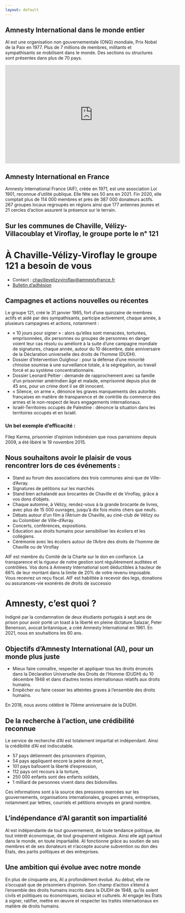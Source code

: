 ```yaml
---
layout: default
---
```


## Amnesty International dans le monde entier

AI est une organisation non gouvernementale (ONG) mondiale, Prix Nobel de la Paix en 1977. Plus de 7 millions de membres, militants et sympathisants se mobilisent dans le monde. Des sections ou structures sont présentes dans plus de 70 pays.

<iframe width="560" height="315" src="https://www.youtube-nocookie.com/embed/SAVuZFecQhM" title="YouTube video player" frameborder="0" allow="accelerometer; autoplay; clipboard-write; encrypted-media; gyroscope; picture-in-picture" allowfullscreen></iframe>

## Amnesty International en France

Amnesty International France (AIF), créée en 1971, est une association Loi 1901, reconnue d’utilité publique. Elle fête ses 50 ans en 2021.
Fin 2020, elle comptait plus de 114 000 membres et près de 387 000 donateurs actifs.
267 groupes locaux regroupés en régions ainsi que 177 antennes jeunes et 21 cercles d’action assurent la présence sur le terrain.

## Sur les communes de Chaville, Vélizy-Villacoublay et Viroflay, le groupe porte le n° 121

# À Chaville-Vélizy-Viroflay le groupe 121 a besoin de vous

- Contact : chavillevelizyviroflay@amnestyfrance.fr
- [Bulletin d’adhésion]({{site.url}}/SiteAmenesty121/assets/pdf/ADHESION_AIF_bulletin_2011.pdf)

## Campagnes et actions nouvelles ou récentes

Le groupe 121, créé le 31 janvier 1985, fort d’une quinzaine de membres actifs et aidé par des sympathisants, participe activement, chaque année, à plusieurs campagnes et actions, notamment : 

- « 10 jours pour signer » : alors qu’elles sont menacées, torturées, emprisonnées, dix personnes ou 
groupes de personnes en danger voient leur cas résolu ou amélioré à la suite d’une campagne mondiale de 
signatures, chaque année, autour du 10 décembre, date anniversaire de la Déclaration universelle des 
droits de l’homme (DUDH).
- Dossier d’Intervention Ouïghour : pour la défense d’une minorité chinoise soumise à une surveillance 
totale, à la ségrégation, au travail forcé et au système concentrationnaire.
- Dossier Leonard Peltier : demande de rapprochement avec sa famille d’un prisonnier amérindien âgé et 
malade, emprisonné depuis plus de 45 ans, pour un crime dont il se dit innocent.
- « Silence, on arme », dénonce les graves manquements des autorités françaises en matière de transparence et de contrôle du commerce des armes et le non-respect de leurs engagements internationaux.
- Israël-Territoires occupés de Palestine : dénonce la situation dans les territoires occupés et en Israël. 

### Un bel exemple d’efficacité : 

Filep Karma, prisonnier d’opinion indonésien que nous parrainions depuis 2009, a été libéré le 19 novembre 2015.

## Nous souhaitons avoir le plaisir de vous rencontrer lors de ces événements :

- Stand au forum des associations des trois communes ainsi que de Ville-d’Avray.
- Signatures de pétitions sur les marchés.
- Stand bien achalandé aux brocantes de Chaville et de Viroflay, grâce à vos dons d’objets.
- Chaque automne, à Vélizy, rendez-vous à la grande brocante de livres, avec plus de 15 000 ouvrages, jusqu’à dix fois moins chers que neufs.
- Débats autour d’un film à l’Atrium de Chaville, au ciné-club de Vélizy ou au Colombier de Ville-d’Avray.
- Concerts, conférences, expositions. 
- Éducation aux droits humains pour sensibiliser les écoliers et les collégiens.
- Cérémonie avec les écoliers autour de l’Arbre des droits de l’homme de Chaville ou de Viroflay

AIF est membre du Comité de la Charte sur le don en confiance. 
La transparence et la rigueur de notre gestion sont régulièrement auditées et contrôlées. 
Vos dons à Amnesty International sont déductibles à hauteur de 66% de leur montant dans la limite de 20% de votre revenu imposable. Vous 
recevrez un reçu fiscal.
AIF est habilitée à recevoir des legs, donations ou assurances-vie exonérés de droits de successio

# Amnesty, c’est quoi ?
Indigné par la condamnation de deux étudiants portugais à sept ans de prison pour avoir 
porté un toast à la liberté en pleine dictature Salazar, Peter Benenson, avocat britannique, a créé Amnesty International en 1961. En 2021, nous en souhaitions les 60 ans.

## Objectifs d’Amnesty International (AI), pour un monde plus juste

- Mieux faire connaître, respecter et appliquer tous les droits énoncés dans la Déclaration 
Universelle des Droits de l’Homme (DUDH) du 10 décembre 1948 et dans d’autres textes 
internationaux relatifs aux droits humains. 
- Empêcher ou faire cesser les atteintes graves à l’ensemble des droits humains.

En 2018, nous avons célébré le 70ème anniversaire de la DUDH.

## De la recherche à l’action, une crédibilité reconnue

Le service de recherche d’AI est totalement impartial et indépendant. Ainsi la crédibilité d’AI est indiscutable.
- 57 pays détiennent des prisonniers d’opinion,
- 54 pays appliquent encore la peine de mort,
- 101 pays bafouent la liberté d’expression,
- 112 pays ont recours à la torture,
- 250 000 enfants sont des enfants soldats,
- 1 milliard de personnes vivent dans des bidonvilles.

Ces informations sont à la source des pressions exercées sur les gouvernements, organisations internationales, groupes armés, entreprises, notamment par lettres, courriels et 
pétitions envoyés en grand nombre.

## L’indépendance d’AI garantit son impartialité

AI est indépendante de tout gouvernement, de toute tendance politique, de tout intérêt 
économique, de tout groupement religieux. Ainsi elle agit partout dans le monde, en toute 
impartialité. AI fonctionne grâce au soutien de ses membres et de ses donateurs et 
n’accepte aucune subvention ou don des États, des partis politiques et des entreprises.

## Une ambition qui évolue avec notre monde

En plus de cinquante ans, AI a profondément évolué. Au début, elle ne s’occupait que de 
prisonniers d’opinion. Son champ d’action s’étend à l’ensemble des droits humains inscrits dans la DUDH de 1948, qu’ils soient civils et politiques ou économiques, sociaux et 
culturels. AI engage les États à signer, ratifier, mettre en œuvre et respecter les traités 
internationaux en matière de droits humains.
